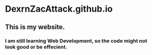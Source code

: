 
# DexrnZacAttack.github.io


## This is my website.
### I am still learning Web Development, so the code might not look good or be effecient.
